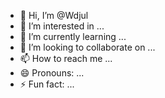- 👋 Hi, I’m @Wdjul
- 👀 I’m interested in ...
- 🌱 I’m currently learning ...
- 💞️ I’m looking to collaborate on ...
- 📫 How to reach me ...
- 😄 Pronouns: ...
- ⚡ Fun fact: ...

<!---
Wdjul/Wdjul is a ✨ special ✨ repository because its `README.md` (this file) appears on your GitHub profile.
You can click the Preview link to take a look at your changes.
--->
